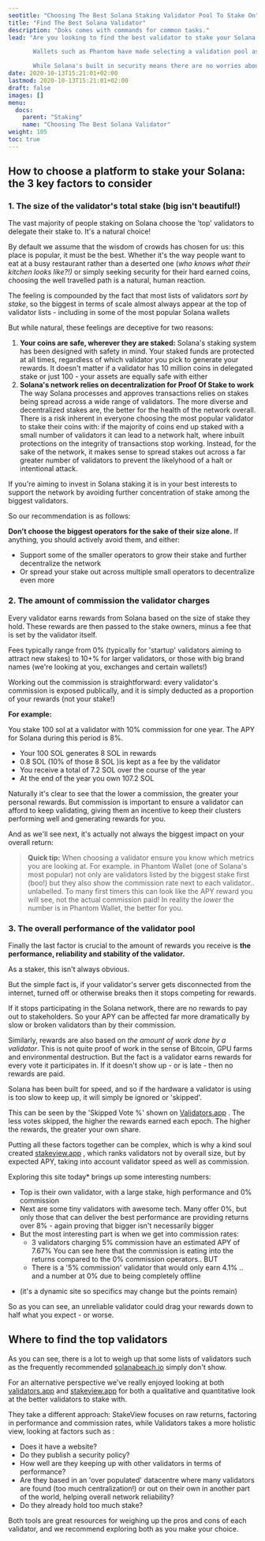 ```yaml
---
seotitle: "Choosing The Best Solana Staking Validator Pool To Stake On"
title: "Find The Best Solana Validator"
description: "Doks comes with commands for common tasks."
lead: "Are you looking to find the best validator to stake your Solana on for maximum crypto rewards?

       Wallets such as Phantom have made selecting a validation pool as simple as two clicks of your mouse. But it pays to spend a bit more time thinking about where to delegate your stake.

       While Solana's built in security means there are no worries about losing your stake by making the wrong choice, your decision can have a surprising impact on the annual returns (APY) or yield you earn from your stake and even the overall network health!"
date: 2020-10-13T15:21:01+02:00
lastmod: 2020-10-13T15:21:01+02:00
draft: false
images: []
menu:
  docs:
    parent: "Staking"
    name: "Choosing The Best Solana Validator"
weight: 105
toc: true
---
```


## How to choose a platform to stake your Solana: the 3 key factors to consider

### 1.  The size of the validator's total stake (big isn't beautiful!)

The vast majority of people staking on Solana choose the 'top' validators to delegate their stake to. It's a natural choice!

By default we assume that the wisdom of crowds has chosen for us: this place is popular, it must be the best. Whether it's the way people want to eat at a busy restaurant rather than a deserted one (*who knows what their kitchen looks like?!)* or simply seeking security for their hard earned coins, choosing the well travelled path is a natural, human reaction.

The feeling is compounded by the fact that most lists of validators *sort by stake*, so the biggest in terms of scale almost always appear at the top of validator lists - including in some of the most popular Solana wallets

But while natural, these feelings are deceptive for two reasons:

1. **Your coins are safe, wherever they are staked:**
Solana's staking  system has been designed with safety in mind. Your staked funds are protected at all times, regardless of which validator you pick to generate your rewards. It doesn't matter if a validator has 10 million coins in delegated stake or just 100 - your assets are equally safe with either
2. **Solana's network relies on decentralization for Proof Of Stake to work**
The way Solana processes and approves transactions relies on stakes being spread across a wide range of validators. The more diverse and decentralized stakes are, the better for the health of the network overall.
There is a risk inherent in everyone choosing the most popular validator to stake their coins with: if the majority of coins end up staked with a small number of validators it can lead to a network halt, where inbuilt protections on the integrity of transactions stop working.
Instead, for the sake of the network, it makes sense to spread stakes out across a far greater number of validators to prevent the likelyhood of a halt or intentional attack.

If you're aiming to invest in Solana staking it is in your best interests to support the network by avoiding further concentration of stake among the biggest validators.

So our recommendation is as follows:

**Don't choose the biggest operators for the sake of their size alone.** If anything, you should actively avoid them, and either:

- Support some of the smaller operators to grow their stake and further decentralize the network
- Or spread your stake out across multiple small operators to decentralize even more

### 2. The amount of commission the validator charges

Every validator earns rewards from Solana based on the size of stake they hold. These rewards are then passed to the stake owners, minus a fee that is set by the validator itself.

Fees typically range from 0% (typically for 'startup' validators aiming to attract new stakes) to 10+% for larger validators, or those with big brand names (we're looking at you, exchanges and certain wallets!)

Working out the commission is straightforward: every validator's commission is exposed publically, and it is simply deducted as a proportion of your rewards (not your stake!)

**For example:**

You stake 100 sol at a validator with 10% commission for one year. The APY for Solana during this period is 8%.

- Your 100 SOL generates 8 SOL in rewards
- 0.8 SOL (10% of those 8 SOL )is kept as a fee by the validator
- You receive a total of 7.2 SOL over the course of the year
- At the end of the year you own 107.2 SOL

Naturally it's clear to see that the lower a commission, the greater your personal rewards. But commission is important to ensure a validator can afford to keep validating, giving them an incentive to keep their clusters performing well and generating rewards for you.

And as we'll see next, it's actually not always the biggest impact on your overall return:

> **Quick tip:** When choosing a validator ensure you know which metrics you are looking at.
For example. in Phantom Wallet (one of Solana's most popular) not only are validators listed by the biggest stake first (boo!) but they also show the commission rate next to each validator.. unlabelled.
To many first timers this can look like the APY reward you will see, not the actual commission paid! In reality the *lower* the number is in Phantom Wallet, the better for you.

### 3. The overall performance of the validator pool

Finally the last factor is crucial to the amount of rewards you receive is **the performance, reliability and stability of the validator.**

As a staker, this isn't always obvious.

But the simple fact is, if your validator's server gets disconnected from the internet, turned off or otherwise breaks then it stops competing for rewards.

If it stops participating in the Solana network, there are no rewards to pay out to stakeholders. So your APY can be affected far more dramatically by slow or broken validators than by their commission.

Similarly, rewards are also based on *the amount of work done by a validator*. This is not quite proof of work in the sense of Bitcoin, GPU farms and environmental destruction. But the fact is a validator earns rewards for every vote it participates in. If it doesn't show up - or is late - then no rewards are paid.

Solana has been built for speed, and so if the hardware a validator is using is too slow to keep up, it will simply be ignored or 'skipped'.

This can be seen by the 'Skipped Vote %' shown on [Validators.app](http://validators.app) . The less votes skipped, the higher the rewards earned each epoch. The higher the rewards, the greater your own share.

Putting all these factors together can be complex, which is why a kind soul created [stakeview.app](http://stakeview.app) , which ranks validators not by overall size, but by expected APY, taking into account validator speed as well as commission.

Exploring this site today* brings up some interesting numbers:

- Top is their own validator, with a large stake, high performance and 0% commission
- Next are some tiny validators with awesome tech. Many offer 0%, but only those that can deliver the best performance are providing returns over 8% - again proving that bigger isn't necessarily bigger
- But the most interesting part is when we get into commission rates:
    - 3 validators charging 5% commission have an estimated APY of 7.67%
    You can see here that the commission is eating into the returns compared to the 0% commission operators.. BUT
    - There is a '5% commission' validator that would only earn 4.1% .. and a number at 0% due to being completely offline

* (it's a dynamic site so specifics may change but the points remain)

So as you can see, an unreliable validator could drag your rewards down to half what you expect - or worse.

## Where to find the top validators

As you can see, there is a lot to weigh up that some lists of validators such as the frequently recommended [solanabeach.io](http://solanabeach.io) simply don't show.

For an alternative perspective we've really enjoyed looking at both [validators.app](http://validators.app) and [stakeview.app](http://stakeview.app) for both a qualitative and quantitative look at the better validators to stake with.

They take a different approach: StakeView focuses on raw returns, factoring in performance and commission rates, while Validators takes a more holistic view, looking at factors such as :

- Does it have a website?
- Do they publish a security policy?
- How well are they keeping up with other validators in terms of performance?
- Are they based in an 'over populated' datacentre where many validators are found (too much  centralization!) or out on their own in another part of the world, helping overall network reliability?
- Do they already hold too much stake?

Both tools are great resources for weighing up the pros and cons of each validator, and we recommend exploring both as you make your choice.
